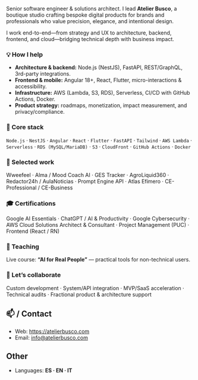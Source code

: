 Senior software engineer & solutions architect. I lead **Atelier Busco**, a boutique studio crafting bespoke digital products for brands and professionals who value precision, elegance, and intentional design.

I work end-to-end—from strategy and UX to architecture, backend, frontend, and cloud—bridging technical depth with business impact.

### 💡 How I help

- **Architecture & backend:** Node.js (NestJS), FastAPI, REST/GraphQL, 3rd-party integrations.
- **Frontend & mobile:** Angular 18+, React, Flutter, micro-interactions & accessibility.
- **Infrastructure:** AWS (Lambda, S3, RDS), Serverless, CI/CD with GitHub Actions, Docker.
- **Product strategy:** roadmaps, monetization, impact measurement, and privacy/compliance.

### 🧰 Core stack

`Node.js` · `NestJS` · `Angular` · `React` · `Flutter` · `FastAPI` · `Tailwind` · `AWS Lambda` · `Serverless` · `RDS (MySQL/MariaDB)` · `S3` · `CloudFront` · `GitHub Actions` · `Docker`

### 🚀 Selected work

Wweefeel · Alma / Mood Coach AI · GES Tracker · AgroLiquid360 · Redactor24h / AulaNoticias · Prompt Engine API · Atlas Efímero · CE-Professional / CE-Business

### 🎓 Certifications

Google AI Essentials · ChatGPT / AI & Productivity · Google Cybersecurity · AWS Cloud Solutions Architect & Consultant · Project Management (PUC) · Frontend (React / RN)

### 📣 Teaching

Live course: **“AI for Real People”** — practical tools for non-technical users.

### 🤝 Let’s collaborate

Custom development · System/API integration · MVP/SaaS acceleration · Technical audits · Fractional product & architecture support

## 📫 / Contact

- Web: https://atelierbusco.com
- Email: info@atelierbusco.com

## Other

- Languages: **ES · EN · IT**
